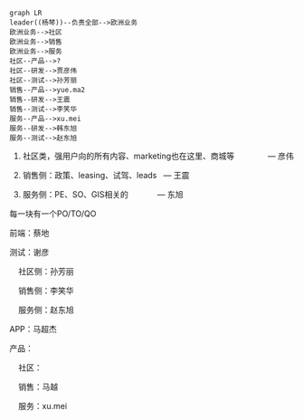 

```mermaid
graph LR
leader((杨棽))--负责全部-->欧洲业务
欧洲业务-->社区
欧洲业务-->销售
欧洲业务-->服务
社区--产品-->?
社区--研发-->贾彦伟
社区--测试-->孙芳丽
销售--产品-->yue.ma2
销售--研发-->王震
销售--测试-->李笑华
服务--产品-->xu.mei
服务--研发-->韩东旭
服务--测试-->赵东旭

```

1. 社区类，强用户向的所有内容、marketing也在这里、商城等               — 彦伟

2. 销售侧：政策、leasing、试驾、leads   — 王震

3. 服务侧：PE、SO、GIS相关的             — 东旭

每一块有一个PO/TO/QO

  

前端：蔡地

测试：谢彦

    社区侧：孙芳丽

    销售侧：李笑华

    服务侧：赵东旭

APP：马超杰

  

产品：

    社区：

    销售：马越

    服务：xu.mei
